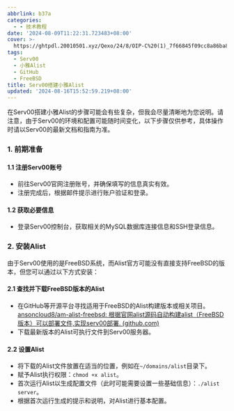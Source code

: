 ```yaml
---
abbrlink: b37a
categories:
  - - 技术教程
date: '2024-08-09T11:22:31.723483+08:00'
cover: >-
  https://ghtpdl.20010501.xyz/Qexo/24/8/OIP-C%20(1)_7f66845f09cc8a86ba80f4084b9071b3.jfif
tags:
  - Serv00
  - 小雅Alist
  - GitHub
  - FreeBSD
title: Serv00搭建小雅Alist
updated: '2024-08-16T15:52:59.219+08:00'
---
```

在Serv00搭建小雅Alist的步骤可能会有些复杂，但我会尽量清晰地为您说明。请注意，由于Serv00的环境和配置可能随时间变化，以下步骤仅供参考，具体操作时请以Serv00的最新文档和指南为准。

### 1. 前期准备

#### 1.1 注册Serv00账号

* 前往Serv00官网注册账号，并确保填写的信息真实有效。
* 注册完成后，根据邮件提示进行账户验证和登录。

#### 1.2 获取必要信息

* 登录Serv00控制台，获取相关的MySQL数据库连接信息和SSH登录信息。

### 2. 安装Alist

由于Serv00使用的是FreeBSD系统，而Alist官方可能没有直接支持FreeBSD的版本，但您可以通过以下方式安装：

#### 2.1 查找并下载FreeBSD版本的Alist

* 在GitHub等开源平台寻找适用于FreeBSD的Alist构建版本或相关项目。[ansoncloud8/am-alist-freebsd: 根据官网alist源码自动构建alist（FreeBSD版本）可以部署文件,实现serv00部署. (github.com)](https://github.com/ansoncloud8/am-alist-freebsd)
* 下载最新版本的Alist可执行文件到Serv00服务器。

#### 2.2 设置Alist

* 将下载的Alist文件放置在适当的位置，例如在`~/domains/alist`目录下。
* 赋予Alist执行权限：`chmod +x alist`。
* 首次运行Alist以生成配置文件（此时可能需要设置一些基础信息）：`./alist server`。
* 根据首次运行生成的提示和说明，对Alist进行基本配置。
